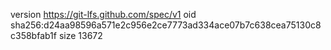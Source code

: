 version https://git-lfs.github.com/spec/v1
oid sha256:d24aa98596a571e2c956e2ce7773ad334ace07b7c638cea75130c8c358bfab1f
size 13672
